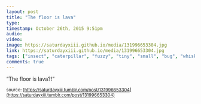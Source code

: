 ```yaml
---
layout: post
title: "The floor is lava"
type: 
timestamp: October 26th, 2015 9:51pm
audio: 
video: 
image: https://saturdayxiii.github.io/media/131996653304.jpg
link: https://saturdayxiii.github.io/media/131996653304.jpg
tags: ["insect", "caterpillar", "fuzzy", "tiny", "small", "bug", "whiskers"]
comments: true
---
```

“The floor is lava?!”

<small>source: [https://saturdayxiii.tumblr.com/post/131996653304](https://saturdayxiii.tumblr.com/post/131996653304)</small>